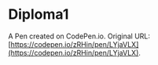 # Diploma1

A Pen created on CodePen.io. Original URL: [https://codepen.io/zRHin/pen/LYjaVLX](https://codepen.io/zRHin/pen/LYjaVLX).


